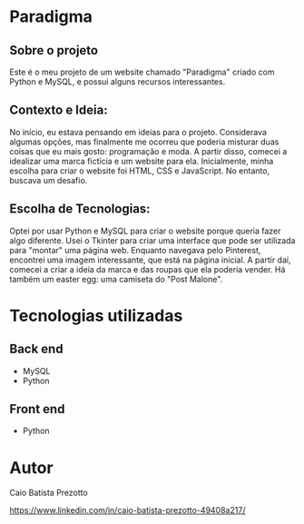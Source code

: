 # Paradigma

## Sobre o projeto

Este é o meu projeto de um website chamado "Paradigma" criado com Python e MySQL, e possui alguns recursos interessantes.

## Contexto e Ideia:

No início, eu estava pensando em ideias para o projeto. Considerava algumas opções, mas finalmente me ocorreu que poderia misturar duas coisas que eu mais gosto: programação e moda. A partir disso, comecei a idealizar uma marca fictícia e um website para ela. Inicialmente, minha escolha para criar o website foi HTML, CSS e JavaScript. No entanto, buscava um desafio.

## Escolha de Tecnologias:

Optei por usar Python e MySQL para criar o website porque queria fazer algo diferente. Usei o Tkinter para criar uma interface que pode ser utilizada para "montar" uma página web. Enquanto navegava pelo Pinterest, encontrei uma imagem interessante, que está na página inicial. A partir daí, comecei a criar a ideia da marca e das roupas que ela poderia vender. Há também um easter egg: uma camiseta do "Post Malone".

# Tecnologias utilizadas
## Back end
- MySQL
- Python
## Front end
- Python

# Autor

Caio Batista Prezotto

https://www.linkedin.com/in/caio-batista-prezotto-49408a217/
